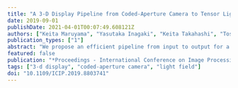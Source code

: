 ```yaml
---
title: "A 3-D Display Pipeline from Coded-Aperture Camera to Tensor Light-Field Display Through CNN"
date: 2019-09-01
publishDate: 2021-04-01T00:07:49.608121Z
authors: ["Keita Maruyama", "Yasutaka Inagaki", "Keita Takahashi", "Toshiaki Fujii", "Hajime Nagahara"]
publication_types: ["1"]
abstract: "We propose an efficient pipeline from input to output for a tensor light-field display. Conventionally, a dense light field (i.e., tens of images taken with narrow viewpoint intervals) is required as an input in such displays. However, obtaining dense light fields is a challenging task for real scenes. To make the acquisition process more efficient, we adopted a coded-aperture camera as an input device, which is suitable for acquiring dense light fields in a compressive manner. Moreover, we modeled the entire process from acquisition to display using a convolutional neural network. As a result of training the network on a massive light field data, we can reproduce the whole light field on the display from only a few images taken with the camera. Both simulative and real experiments were conducted to show the effectiveness of our method."
featured: false
publication: "*Proceedings - International Conference on Image Processing, ICIP*"
tags: ["3-d display", "coded-aperture camera", "light field"]
doi: "10.1109/ICIP.2019.8803741"
---
```



